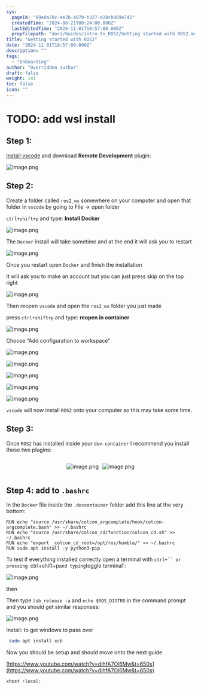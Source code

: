 ```yaml
---
sys:
  pageId: "89e0a78c-4e2b-4070-b327-d28cb0694742"
  createdTime: "2024-08-21T00:24:00.000Z"
  lastEditedTime: "2024-11-01T18:57:00.000Z"
  propFilepath: "docs/Guides/intro_to_ROS2/Getting started with ROS2.md"
title: "Getting started with ROS2"
date: "2024-11-01T18:57:00.000Z"
description: ""
tags:
  - "Onboarding"
author: "Overridden author"
draft: false
weight: 141
toc: false
icon: ""
---
```


# TODO: add wsl install

## Step 1:

[Install vscode](https://code.visualstudio.com/download) and download **Remote Development** plugin:

![image.png](https://prod-files-secure.s3.us-west-2.amazonaws.com/d518164a-d88e-44d1-a4ee-3adb3bd8bce0/efb52993-1881-4a40-b95e-6f020334f022/image.png?X-Amz-Algorithm=AWS4-HMAC-SHA256&X-Amz-Content-Sha256=UNSIGNED-PAYLOAD&X-Amz-Credential=ASIAZI2LB466Z7HEUAMX%2F20250401%2Fus-west-2%2Fs3%2Faws4_request&X-Amz-Date=20250401T081222Z&X-Amz-Expires=3600&X-Amz-Security-Token=IQoJb3JpZ2luX2VjEFAaCXVzLXdlc3QtMiJHMEUCIQCH6xZ73EVFQ%2F8R6Jfmb%2B1RxIFocF0EhXXk9meGxosjmgIgZE244PiBRPp038t4q3Zb5n0d%2Fo8TR8JtS07hK5xBAkwqiAQIuf%2F%2F%2F%2F%2F%2F%2F%2F%2F%2FARAAGgw2Mzc0MjMxODM4MDUiDD%2BKDndv0bqeXcJ%2B4SrcA9JJJACF0SmpnX8RGZq%2FKMGJAC61twqmSTfyPeXkL5Uo21dtJ7FWjD%2FLB%2FgCEjwCI1k3p%2FYDUyu0vE0PkQC4%2FHdGfpeqjAgytAUr02UxuEhWg6gCBwNYsILUGtrBIRebtzocIvNjuh8wZRAdLlGdibU0OhACJMz168C%2BQjEXJRgSYxf9qOjQmhyQG%2BTFTdJRFbjmLqZ1OqJNp7YfZjOBsHiJiKukffAW74lYjfen%2FNBS9XXIM5rOgz3zw7guTNk8LrCe69e%2Bpdz4BvLa6c32rCoVTe%2BBiI6oM8U6aeEEsvBsonWhjwaoyLhJT4cJzTJBQj1N0krdJ3R99khIyX0k2IHTQGeYqw07lZSr3%2F9f46Jz1QWyHeSQOs%2F0sN40eyWB2MFQzJ%2Fpr85Dh2xw7GFsyT2cZyPVVQgbObGPfLuCXohDER%2FIg3Fi7luqj%2B%2Bd65IkxvA4nwSHjlz2AM8AH9da3vj%2BQ%2F0rna8Jp0q%2BUqFhQyhHogGkGLUT44fhhBDGceGNd2S0yx7UulSFOaXhpmjoC2CTFZGlgs4ThAe0QsiO9xVXF3vyHFHVil2pj4NIdw5KyXpeb5a6lCXcattU1Qy%2FQDKA3HWC9Er5n69J5gh63NhbYp%2FxZXmgnkcQKeKIMOOxrr8GOqUBo%2FBxKWxbBd4hWpDnhHnPVAPOHUvJGQz3rhMcmqN7BSRsS9HaoJlu1Ln49Ob2IcWee6eyFLoHPMzTlTxym7FbKwHdONNdepvaDWHCcTUZ%2BO6kLd%2FM6g%2BkMTrscR6NTUDdwKB36%2Bu7FpPAHU4cksnTVoVyFQbJFnweu1%2BJ%2B5%2B%2BLibluul1uwRc0G7X30J%2B4BPqAcdLQUcASxVvopwjiXKAJCszqzHA&X-Amz-Signature=3b08ffdd658f8aba9e5d510b2b5e0384f25b958d28fa7658a0b669cdb3f4a6be&X-Amz-SignedHeaders=host&x-id=GetObject)

## Step 2:

Create a folder called `ros2_ws` somewhere on your computer and open that folder in `vscode` by going to File → open folder 

`ctrl+shift+p` and type: **Install Docker**

![image.png](https://prod-files-secure.s3.us-west-2.amazonaws.com/d518164a-d88e-44d1-a4ee-3adb3bd8bce0/2269dc0e-1cd5-47ff-bceb-c04ad9b2eab0/image.png?X-Amz-Algorithm=AWS4-HMAC-SHA256&X-Amz-Content-Sha256=UNSIGNED-PAYLOAD&X-Amz-Credential=ASIAZI2LB466Z7HEUAMX%2F20250401%2Fus-west-2%2Fs3%2Faws4_request&X-Amz-Date=20250401T081222Z&X-Amz-Expires=3600&X-Amz-Security-Token=IQoJb3JpZ2luX2VjEFAaCXVzLXdlc3QtMiJHMEUCIQCH6xZ73EVFQ%2F8R6Jfmb%2B1RxIFocF0EhXXk9meGxosjmgIgZE244PiBRPp038t4q3Zb5n0d%2Fo8TR8JtS07hK5xBAkwqiAQIuf%2F%2F%2F%2F%2F%2F%2F%2F%2F%2FARAAGgw2Mzc0MjMxODM4MDUiDD%2BKDndv0bqeXcJ%2B4SrcA9JJJACF0SmpnX8RGZq%2FKMGJAC61twqmSTfyPeXkL5Uo21dtJ7FWjD%2FLB%2FgCEjwCI1k3p%2FYDUyu0vE0PkQC4%2FHdGfpeqjAgytAUr02UxuEhWg6gCBwNYsILUGtrBIRebtzocIvNjuh8wZRAdLlGdibU0OhACJMz168C%2BQjEXJRgSYxf9qOjQmhyQG%2BTFTdJRFbjmLqZ1OqJNp7YfZjOBsHiJiKukffAW74lYjfen%2FNBS9XXIM5rOgz3zw7guTNk8LrCe69e%2Bpdz4BvLa6c32rCoVTe%2BBiI6oM8U6aeEEsvBsonWhjwaoyLhJT4cJzTJBQj1N0krdJ3R99khIyX0k2IHTQGeYqw07lZSr3%2F9f46Jz1QWyHeSQOs%2F0sN40eyWB2MFQzJ%2Fpr85Dh2xw7GFsyT2cZyPVVQgbObGPfLuCXohDER%2FIg3Fi7luqj%2B%2Bd65IkxvA4nwSHjlz2AM8AH9da3vj%2BQ%2F0rna8Jp0q%2BUqFhQyhHogGkGLUT44fhhBDGceGNd2S0yx7UulSFOaXhpmjoC2CTFZGlgs4ThAe0QsiO9xVXF3vyHFHVil2pj4NIdw5KyXpeb5a6lCXcattU1Qy%2FQDKA3HWC9Er5n69J5gh63NhbYp%2FxZXmgnkcQKeKIMOOxrr8GOqUBo%2FBxKWxbBd4hWpDnhHnPVAPOHUvJGQz3rhMcmqN7BSRsS9HaoJlu1Ln49Ob2IcWee6eyFLoHPMzTlTxym7FbKwHdONNdepvaDWHCcTUZ%2BO6kLd%2FM6g%2BkMTrscR6NTUDdwKB36%2Bu7FpPAHU4cksnTVoVyFQbJFnweu1%2BJ%2B5%2B%2BLibluul1uwRc0G7X30J%2B4BPqAcdLQUcASxVvopwjiXKAJCszqzHA&X-Amz-Signature=121bf6896ffddb88458eee0c198bca41c23719e6657bf9d91b0f63d934260186&X-Amz-SignedHeaders=host&x-id=GetObject)

The `Docker` install will take sometime and at the end it will ask you to restart

![image.png](https://prod-files-secure.s3.us-west-2.amazonaws.com/d518164a-d88e-44d1-a4ee-3adb3bd8bce0/ed233f78-be33-4b1f-b89c-9c346c0e961e/image.png?X-Amz-Algorithm=AWS4-HMAC-SHA256&X-Amz-Content-Sha256=UNSIGNED-PAYLOAD&X-Amz-Credential=ASIAZI2LB466Z7HEUAMX%2F20250401%2Fus-west-2%2Fs3%2Faws4_request&X-Amz-Date=20250401T081222Z&X-Amz-Expires=3600&X-Amz-Security-Token=IQoJb3JpZ2luX2VjEFAaCXVzLXdlc3QtMiJHMEUCIQCH6xZ73EVFQ%2F8R6Jfmb%2B1RxIFocF0EhXXk9meGxosjmgIgZE244PiBRPp038t4q3Zb5n0d%2Fo8TR8JtS07hK5xBAkwqiAQIuf%2F%2F%2F%2F%2F%2F%2F%2F%2F%2FARAAGgw2Mzc0MjMxODM4MDUiDD%2BKDndv0bqeXcJ%2B4SrcA9JJJACF0SmpnX8RGZq%2FKMGJAC61twqmSTfyPeXkL5Uo21dtJ7FWjD%2FLB%2FgCEjwCI1k3p%2FYDUyu0vE0PkQC4%2FHdGfpeqjAgytAUr02UxuEhWg6gCBwNYsILUGtrBIRebtzocIvNjuh8wZRAdLlGdibU0OhACJMz168C%2BQjEXJRgSYxf9qOjQmhyQG%2BTFTdJRFbjmLqZ1OqJNp7YfZjOBsHiJiKukffAW74lYjfen%2FNBS9XXIM5rOgz3zw7guTNk8LrCe69e%2Bpdz4BvLa6c32rCoVTe%2BBiI6oM8U6aeEEsvBsonWhjwaoyLhJT4cJzTJBQj1N0krdJ3R99khIyX0k2IHTQGeYqw07lZSr3%2F9f46Jz1QWyHeSQOs%2F0sN40eyWB2MFQzJ%2Fpr85Dh2xw7GFsyT2cZyPVVQgbObGPfLuCXohDER%2FIg3Fi7luqj%2B%2Bd65IkxvA4nwSHjlz2AM8AH9da3vj%2BQ%2F0rna8Jp0q%2BUqFhQyhHogGkGLUT44fhhBDGceGNd2S0yx7UulSFOaXhpmjoC2CTFZGlgs4ThAe0QsiO9xVXF3vyHFHVil2pj4NIdw5KyXpeb5a6lCXcattU1Qy%2FQDKA3HWC9Er5n69J5gh63NhbYp%2FxZXmgnkcQKeKIMOOxrr8GOqUBo%2FBxKWxbBd4hWpDnhHnPVAPOHUvJGQz3rhMcmqN7BSRsS9HaoJlu1Ln49Ob2IcWee6eyFLoHPMzTlTxym7FbKwHdONNdepvaDWHCcTUZ%2BO6kLd%2FM6g%2BkMTrscR6NTUDdwKB36%2Bu7FpPAHU4cksnTVoVyFQbJFnweu1%2BJ%2B5%2B%2BLibluul1uwRc0G7X30J%2B4BPqAcdLQUcASxVvopwjiXKAJCszqzHA&X-Amz-Signature=5bf2fd073d1106f9da5da56a77c5e1b5568e264738c34131f800bf15be0a8180&X-Amz-SignedHeaders=host&x-id=GetObject)

Once you restart open `Docker` and finish the installation

It will ask you to make an account but you can just press skip on the top right

![image.png](https://prod-files-secure.s3.us-west-2.amazonaws.com/d518164a-d88e-44d1-a4ee-3adb3bd8bce0/21010ad9-1659-4fd9-9f59-9932a09b2a3d/image.png?X-Amz-Algorithm=AWS4-HMAC-SHA256&X-Amz-Content-Sha256=UNSIGNED-PAYLOAD&X-Amz-Credential=ASIAZI2LB466Z7HEUAMX%2F20250401%2Fus-west-2%2Fs3%2Faws4_request&X-Amz-Date=20250401T081222Z&X-Amz-Expires=3600&X-Amz-Security-Token=IQoJb3JpZ2luX2VjEFAaCXVzLXdlc3QtMiJHMEUCIQCH6xZ73EVFQ%2F8R6Jfmb%2B1RxIFocF0EhXXk9meGxosjmgIgZE244PiBRPp038t4q3Zb5n0d%2Fo8TR8JtS07hK5xBAkwqiAQIuf%2F%2F%2F%2F%2F%2F%2F%2F%2F%2FARAAGgw2Mzc0MjMxODM4MDUiDD%2BKDndv0bqeXcJ%2B4SrcA9JJJACF0SmpnX8RGZq%2FKMGJAC61twqmSTfyPeXkL5Uo21dtJ7FWjD%2FLB%2FgCEjwCI1k3p%2FYDUyu0vE0PkQC4%2FHdGfpeqjAgytAUr02UxuEhWg6gCBwNYsILUGtrBIRebtzocIvNjuh8wZRAdLlGdibU0OhACJMz168C%2BQjEXJRgSYxf9qOjQmhyQG%2BTFTdJRFbjmLqZ1OqJNp7YfZjOBsHiJiKukffAW74lYjfen%2FNBS9XXIM5rOgz3zw7guTNk8LrCe69e%2Bpdz4BvLa6c32rCoVTe%2BBiI6oM8U6aeEEsvBsonWhjwaoyLhJT4cJzTJBQj1N0krdJ3R99khIyX0k2IHTQGeYqw07lZSr3%2F9f46Jz1QWyHeSQOs%2F0sN40eyWB2MFQzJ%2Fpr85Dh2xw7GFsyT2cZyPVVQgbObGPfLuCXohDER%2FIg3Fi7luqj%2B%2Bd65IkxvA4nwSHjlz2AM8AH9da3vj%2BQ%2F0rna8Jp0q%2BUqFhQyhHogGkGLUT44fhhBDGceGNd2S0yx7UulSFOaXhpmjoC2CTFZGlgs4ThAe0QsiO9xVXF3vyHFHVil2pj4NIdw5KyXpeb5a6lCXcattU1Qy%2FQDKA3HWC9Er5n69J5gh63NhbYp%2FxZXmgnkcQKeKIMOOxrr8GOqUBo%2FBxKWxbBd4hWpDnhHnPVAPOHUvJGQz3rhMcmqN7BSRsS9HaoJlu1Ln49Ob2IcWee6eyFLoHPMzTlTxym7FbKwHdONNdepvaDWHCcTUZ%2BO6kLd%2FM6g%2BkMTrscR6NTUDdwKB36%2Bu7FpPAHU4cksnTVoVyFQbJFnweu1%2BJ%2B5%2B%2BLibluul1uwRc0G7X30J%2B4BPqAcdLQUcASxVvopwjiXKAJCszqzHA&X-Amz-Signature=8b4e6ab6d89f36965dfdfdbc4080508556c68f27d48b290bd7667afe8ccbe9e9&X-Amz-SignedHeaders=host&x-id=GetObject)

Then reopen `vscode` and open the `ros2_ws` folder you just made

press `ctrl+shift+p` and type: **reopen in container**

![image.png](https://prod-files-secure.s3.us-west-2.amazonaws.com/d518164a-d88e-44d1-a4ee-3adb3bd8bce0/4e93b8c2-41ad-488c-8095-c74205196118/image.png?X-Amz-Algorithm=AWS4-HMAC-SHA256&X-Amz-Content-Sha256=UNSIGNED-PAYLOAD&X-Amz-Credential=ASIAZI2LB466Z7HEUAMX%2F20250401%2Fus-west-2%2Fs3%2Faws4_request&X-Amz-Date=20250401T081222Z&X-Amz-Expires=3600&X-Amz-Security-Token=IQoJb3JpZ2luX2VjEFAaCXVzLXdlc3QtMiJHMEUCIQCH6xZ73EVFQ%2F8R6Jfmb%2B1RxIFocF0EhXXk9meGxosjmgIgZE244PiBRPp038t4q3Zb5n0d%2Fo8TR8JtS07hK5xBAkwqiAQIuf%2F%2F%2F%2F%2F%2F%2F%2F%2F%2FARAAGgw2Mzc0MjMxODM4MDUiDD%2BKDndv0bqeXcJ%2B4SrcA9JJJACF0SmpnX8RGZq%2FKMGJAC61twqmSTfyPeXkL5Uo21dtJ7FWjD%2FLB%2FgCEjwCI1k3p%2FYDUyu0vE0PkQC4%2FHdGfpeqjAgytAUr02UxuEhWg6gCBwNYsILUGtrBIRebtzocIvNjuh8wZRAdLlGdibU0OhACJMz168C%2BQjEXJRgSYxf9qOjQmhyQG%2BTFTdJRFbjmLqZ1OqJNp7YfZjOBsHiJiKukffAW74lYjfen%2FNBS9XXIM5rOgz3zw7guTNk8LrCe69e%2Bpdz4BvLa6c32rCoVTe%2BBiI6oM8U6aeEEsvBsonWhjwaoyLhJT4cJzTJBQj1N0krdJ3R99khIyX0k2IHTQGeYqw07lZSr3%2F9f46Jz1QWyHeSQOs%2F0sN40eyWB2MFQzJ%2Fpr85Dh2xw7GFsyT2cZyPVVQgbObGPfLuCXohDER%2FIg3Fi7luqj%2B%2Bd65IkxvA4nwSHjlz2AM8AH9da3vj%2BQ%2F0rna8Jp0q%2BUqFhQyhHogGkGLUT44fhhBDGceGNd2S0yx7UulSFOaXhpmjoC2CTFZGlgs4ThAe0QsiO9xVXF3vyHFHVil2pj4NIdw5KyXpeb5a6lCXcattU1Qy%2FQDKA3HWC9Er5n69J5gh63NhbYp%2FxZXmgnkcQKeKIMOOxrr8GOqUBo%2FBxKWxbBd4hWpDnhHnPVAPOHUvJGQz3rhMcmqN7BSRsS9HaoJlu1Ln49Ob2IcWee6eyFLoHPMzTlTxym7FbKwHdONNdepvaDWHCcTUZ%2BO6kLd%2FM6g%2BkMTrscR6NTUDdwKB36%2Bu7FpPAHU4cksnTVoVyFQbJFnweu1%2BJ%2B5%2B%2BLibluul1uwRc0G7X30J%2B4BPqAcdLQUcASxVvopwjiXKAJCszqzHA&X-Amz-Signature=b9418fdb815b6ded2d0923c54de3eff63fe4e19374d5804b7896bc3a0da4a3d3&X-Amz-SignedHeaders=host&x-id=GetObject)

Choose “Add configuration to workspace”

![image.png](https://prod-files-secure.s3.us-west-2.amazonaws.com/d518164a-d88e-44d1-a4ee-3adb3bd8bce0/9560b282-5060-4989-ba37-97e7b2c22476/image.png?X-Amz-Algorithm=AWS4-HMAC-SHA256&X-Amz-Content-Sha256=UNSIGNED-PAYLOAD&X-Amz-Credential=ASIAZI2LB466Z7HEUAMX%2F20250401%2Fus-west-2%2Fs3%2Faws4_request&X-Amz-Date=20250401T081222Z&X-Amz-Expires=3600&X-Amz-Security-Token=IQoJb3JpZ2luX2VjEFAaCXVzLXdlc3QtMiJHMEUCIQCH6xZ73EVFQ%2F8R6Jfmb%2B1RxIFocF0EhXXk9meGxosjmgIgZE244PiBRPp038t4q3Zb5n0d%2Fo8TR8JtS07hK5xBAkwqiAQIuf%2F%2F%2F%2F%2F%2F%2F%2F%2F%2FARAAGgw2Mzc0MjMxODM4MDUiDD%2BKDndv0bqeXcJ%2B4SrcA9JJJACF0SmpnX8RGZq%2FKMGJAC61twqmSTfyPeXkL5Uo21dtJ7FWjD%2FLB%2FgCEjwCI1k3p%2FYDUyu0vE0PkQC4%2FHdGfpeqjAgytAUr02UxuEhWg6gCBwNYsILUGtrBIRebtzocIvNjuh8wZRAdLlGdibU0OhACJMz168C%2BQjEXJRgSYxf9qOjQmhyQG%2BTFTdJRFbjmLqZ1OqJNp7YfZjOBsHiJiKukffAW74lYjfen%2FNBS9XXIM5rOgz3zw7guTNk8LrCe69e%2Bpdz4BvLa6c32rCoVTe%2BBiI6oM8U6aeEEsvBsonWhjwaoyLhJT4cJzTJBQj1N0krdJ3R99khIyX0k2IHTQGeYqw07lZSr3%2F9f46Jz1QWyHeSQOs%2F0sN40eyWB2MFQzJ%2Fpr85Dh2xw7GFsyT2cZyPVVQgbObGPfLuCXohDER%2FIg3Fi7luqj%2B%2Bd65IkxvA4nwSHjlz2AM8AH9da3vj%2BQ%2F0rna8Jp0q%2BUqFhQyhHogGkGLUT44fhhBDGceGNd2S0yx7UulSFOaXhpmjoC2CTFZGlgs4ThAe0QsiO9xVXF3vyHFHVil2pj4NIdw5KyXpeb5a6lCXcattU1Qy%2FQDKA3HWC9Er5n69J5gh63NhbYp%2FxZXmgnkcQKeKIMOOxrr8GOqUBo%2FBxKWxbBd4hWpDnhHnPVAPOHUvJGQz3rhMcmqN7BSRsS9HaoJlu1Ln49Ob2IcWee6eyFLoHPMzTlTxym7FbKwHdONNdepvaDWHCcTUZ%2BO6kLd%2FM6g%2BkMTrscR6NTUDdwKB36%2Bu7FpPAHU4cksnTVoVyFQbJFnweu1%2BJ%2B5%2B%2BLibluul1uwRc0G7X30J%2B4BPqAcdLQUcASxVvopwjiXKAJCszqzHA&X-Amz-Signature=dddfd561391c8b5426f2eeb8aa018a59985f0537601f078ef197db6f68b05dd3&X-Amz-SignedHeaders=host&x-id=GetObject)

![image.png](https://prod-files-secure.s3.us-west-2.amazonaws.com/d518164a-d88e-44d1-a4ee-3adb3bd8bce0/2ee63f81-886b-48e8-a553-dc6e5eac99e4/image.png?X-Amz-Algorithm=AWS4-HMAC-SHA256&X-Amz-Content-Sha256=UNSIGNED-PAYLOAD&X-Amz-Credential=ASIAZI2LB466Z7HEUAMX%2F20250401%2Fus-west-2%2Fs3%2Faws4_request&X-Amz-Date=20250401T081222Z&X-Amz-Expires=3600&X-Amz-Security-Token=IQoJb3JpZ2luX2VjEFAaCXVzLXdlc3QtMiJHMEUCIQCH6xZ73EVFQ%2F8R6Jfmb%2B1RxIFocF0EhXXk9meGxosjmgIgZE244PiBRPp038t4q3Zb5n0d%2Fo8TR8JtS07hK5xBAkwqiAQIuf%2F%2F%2F%2F%2F%2F%2F%2F%2F%2FARAAGgw2Mzc0MjMxODM4MDUiDD%2BKDndv0bqeXcJ%2B4SrcA9JJJACF0SmpnX8RGZq%2FKMGJAC61twqmSTfyPeXkL5Uo21dtJ7FWjD%2FLB%2FgCEjwCI1k3p%2FYDUyu0vE0PkQC4%2FHdGfpeqjAgytAUr02UxuEhWg6gCBwNYsILUGtrBIRebtzocIvNjuh8wZRAdLlGdibU0OhACJMz168C%2BQjEXJRgSYxf9qOjQmhyQG%2BTFTdJRFbjmLqZ1OqJNp7YfZjOBsHiJiKukffAW74lYjfen%2FNBS9XXIM5rOgz3zw7guTNk8LrCe69e%2Bpdz4BvLa6c32rCoVTe%2BBiI6oM8U6aeEEsvBsonWhjwaoyLhJT4cJzTJBQj1N0krdJ3R99khIyX0k2IHTQGeYqw07lZSr3%2F9f46Jz1QWyHeSQOs%2F0sN40eyWB2MFQzJ%2Fpr85Dh2xw7GFsyT2cZyPVVQgbObGPfLuCXohDER%2FIg3Fi7luqj%2B%2Bd65IkxvA4nwSHjlz2AM8AH9da3vj%2BQ%2F0rna8Jp0q%2BUqFhQyhHogGkGLUT44fhhBDGceGNd2S0yx7UulSFOaXhpmjoC2CTFZGlgs4ThAe0QsiO9xVXF3vyHFHVil2pj4NIdw5KyXpeb5a6lCXcattU1Qy%2FQDKA3HWC9Er5n69J5gh63NhbYp%2FxZXmgnkcQKeKIMOOxrr8GOqUBo%2FBxKWxbBd4hWpDnhHnPVAPOHUvJGQz3rhMcmqN7BSRsS9HaoJlu1Ln49Ob2IcWee6eyFLoHPMzTlTxym7FbKwHdONNdepvaDWHCcTUZ%2BO6kLd%2FM6g%2BkMTrscR6NTUDdwKB36%2Bu7FpPAHU4cksnTVoVyFQbJFnweu1%2BJ%2B5%2B%2BLibluul1uwRc0G7X30J%2B4BPqAcdLQUcASxVvopwjiXKAJCszqzHA&X-Amz-Signature=f8189732d164615e72fa66dd8e98cb0265f55aa951a0eff252405d7495da5d53&X-Amz-SignedHeaders=host&x-id=GetObject)

![image.png](https://prod-files-secure.s3.us-west-2.amazonaws.com/d518164a-d88e-44d1-a4ee-3adb3bd8bce0/ae1580b2-b048-407e-aed9-b584224a7a04/image.png?X-Amz-Algorithm=AWS4-HMAC-SHA256&X-Amz-Content-Sha256=UNSIGNED-PAYLOAD&X-Amz-Credential=ASIAZI2LB466Z7HEUAMX%2F20250401%2Fus-west-2%2Fs3%2Faws4_request&X-Amz-Date=20250401T081222Z&X-Amz-Expires=3600&X-Amz-Security-Token=IQoJb3JpZ2luX2VjEFAaCXVzLXdlc3QtMiJHMEUCIQCH6xZ73EVFQ%2F8R6Jfmb%2B1RxIFocF0EhXXk9meGxosjmgIgZE244PiBRPp038t4q3Zb5n0d%2Fo8TR8JtS07hK5xBAkwqiAQIuf%2F%2F%2F%2F%2F%2F%2F%2F%2F%2FARAAGgw2Mzc0MjMxODM4MDUiDD%2BKDndv0bqeXcJ%2B4SrcA9JJJACF0SmpnX8RGZq%2FKMGJAC61twqmSTfyPeXkL5Uo21dtJ7FWjD%2FLB%2FgCEjwCI1k3p%2FYDUyu0vE0PkQC4%2FHdGfpeqjAgytAUr02UxuEhWg6gCBwNYsILUGtrBIRebtzocIvNjuh8wZRAdLlGdibU0OhACJMz168C%2BQjEXJRgSYxf9qOjQmhyQG%2BTFTdJRFbjmLqZ1OqJNp7YfZjOBsHiJiKukffAW74lYjfen%2FNBS9XXIM5rOgz3zw7guTNk8LrCe69e%2Bpdz4BvLa6c32rCoVTe%2BBiI6oM8U6aeEEsvBsonWhjwaoyLhJT4cJzTJBQj1N0krdJ3R99khIyX0k2IHTQGeYqw07lZSr3%2F9f46Jz1QWyHeSQOs%2F0sN40eyWB2MFQzJ%2Fpr85Dh2xw7GFsyT2cZyPVVQgbObGPfLuCXohDER%2FIg3Fi7luqj%2B%2Bd65IkxvA4nwSHjlz2AM8AH9da3vj%2BQ%2F0rna8Jp0q%2BUqFhQyhHogGkGLUT44fhhBDGceGNd2S0yx7UulSFOaXhpmjoC2CTFZGlgs4ThAe0QsiO9xVXF3vyHFHVil2pj4NIdw5KyXpeb5a6lCXcattU1Qy%2FQDKA3HWC9Er5n69J5gh63NhbYp%2FxZXmgnkcQKeKIMOOxrr8GOqUBo%2FBxKWxbBd4hWpDnhHnPVAPOHUvJGQz3rhMcmqN7BSRsS9HaoJlu1Ln49Ob2IcWee6eyFLoHPMzTlTxym7FbKwHdONNdepvaDWHCcTUZ%2BO6kLd%2FM6g%2BkMTrscR6NTUDdwKB36%2Bu7FpPAHU4cksnTVoVyFQbJFnweu1%2BJ%2B5%2B%2BLibluul1uwRc0G7X30J%2B4BPqAcdLQUcASxVvopwjiXKAJCszqzHA&X-Amz-Signature=418fdedb2ee094ad4bf53f0e26bc350cc3bf559e87884ee8cd92d2aed39f4aac&X-Amz-SignedHeaders=host&x-id=GetObject)

![image.png](https://prod-files-secure.s3.us-west-2.amazonaws.com/d518164a-d88e-44d1-a4ee-3adb3bd8bce0/53255b28-f75e-430f-b9e3-c0ac8577e42b/image.png?X-Amz-Algorithm=AWS4-HMAC-SHA256&X-Amz-Content-Sha256=UNSIGNED-PAYLOAD&X-Amz-Credential=ASIAZI2LB466Z7HEUAMX%2F20250401%2Fus-west-2%2Fs3%2Faws4_request&X-Amz-Date=20250401T081222Z&X-Amz-Expires=3600&X-Amz-Security-Token=IQoJb3JpZ2luX2VjEFAaCXVzLXdlc3QtMiJHMEUCIQCH6xZ73EVFQ%2F8R6Jfmb%2B1RxIFocF0EhXXk9meGxosjmgIgZE244PiBRPp038t4q3Zb5n0d%2Fo8TR8JtS07hK5xBAkwqiAQIuf%2F%2F%2F%2F%2F%2F%2F%2F%2F%2FARAAGgw2Mzc0MjMxODM4MDUiDD%2BKDndv0bqeXcJ%2B4SrcA9JJJACF0SmpnX8RGZq%2FKMGJAC61twqmSTfyPeXkL5Uo21dtJ7FWjD%2FLB%2FgCEjwCI1k3p%2FYDUyu0vE0PkQC4%2FHdGfpeqjAgytAUr02UxuEhWg6gCBwNYsILUGtrBIRebtzocIvNjuh8wZRAdLlGdibU0OhACJMz168C%2BQjEXJRgSYxf9qOjQmhyQG%2BTFTdJRFbjmLqZ1OqJNp7YfZjOBsHiJiKukffAW74lYjfen%2FNBS9XXIM5rOgz3zw7guTNk8LrCe69e%2Bpdz4BvLa6c32rCoVTe%2BBiI6oM8U6aeEEsvBsonWhjwaoyLhJT4cJzTJBQj1N0krdJ3R99khIyX0k2IHTQGeYqw07lZSr3%2F9f46Jz1QWyHeSQOs%2F0sN40eyWB2MFQzJ%2Fpr85Dh2xw7GFsyT2cZyPVVQgbObGPfLuCXohDER%2FIg3Fi7luqj%2B%2Bd65IkxvA4nwSHjlz2AM8AH9da3vj%2BQ%2F0rna8Jp0q%2BUqFhQyhHogGkGLUT44fhhBDGceGNd2S0yx7UulSFOaXhpmjoC2CTFZGlgs4ThAe0QsiO9xVXF3vyHFHVil2pj4NIdw5KyXpeb5a6lCXcattU1Qy%2FQDKA3HWC9Er5n69J5gh63NhbYp%2FxZXmgnkcQKeKIMOOxrr8GOqUBo%2FBxKWxbBd4hWpDnhHnPVAPOHUvJGQz3rhMcmqN7BSRsS9HaoJlu1Ln49Ob2IcWee6eyFLoHPMzTlTxym7FbKwHdONNdepvaDWHCcTUZ%2BO6kLd%2FM6g%2BkMTrscR6NTUDdwKB36%2Bu7FpPAHU4cksnTVoVyFQbJFnweu1%2BJ%2B5%2B%2BLibluul1uwRc0G7X30J%2B4BPqAcdLQUcASxVvopwjiXKAJCszqzHA&X-Amz-Signature=af92bd54bd658922f71c69658673657277e7adb23cf61cfa967cd935e0d7c1fe&X-Amz-SignedHeaders=host&x-id=GetObject)

![image.png](https://prod-files-secure.s3.us-west-2.amazonaws.com/d518164a-d88e-44d1-a4ee-3adb3bd8bce0/7c562767-5af9-4ffb-97d1-327bcdf4ee00/image.png?X-Amz-Algorithm=AWS4-HMAC-SHA256&X-Amz-Content-Sha256=UNSIGNED-PAYLOAD&X-Amz-Credential=ASIAZI2LB466Z7HEUAMX%2F20250401%2Fus-west-2%2Fs3%2Faws4_request&X-Amz-Date=20250401T081222Z&X-Amz-Expires=3600&X-Amz-Security-Token=IQoJb3JpZ2luX2VjEFAaCXVzLXdlc3QtMiJHMEUCIQCH6xZ73EVFQ%2F8R6Jfmb%2B1RxIFocF0EhXXk9meGxosjmgIgZE244PiBRPp038t4q3Zb5n0d%2Fo8TR8JtS07hK5xBAkwqiAQIuf%2F%2F%2F%2F%2F%2F%2F%2F%2F%2FARAAGgw2Mzc0MjMxODM4MDUiDD%2BKDndv0bqeXcJ%2B4SrcA9JJJACF0SmpnX8RGZq%2FKMGJAC61twqmSTfyPeXkL5Uo21dtJ7FWjD%2FLB%2FgCEjwCI1k3p%2FYDUyu0vE0PkQC4%2FHdGfpeqjAgytAUr02UxuEhWg6gCBwNYsILUGtrBIRebtzocIvNjuh8wZRAdLlGdibU0OhACJMz168C%2BQjEXJRgSYxf9qOjQmhyQG%2BTFTdJRFbjmLqZ1OqJNp7YfZjOBsHiJiKukffAW74lYjfen%2FNBS9XXIM5rOgz3zw7guTNk8LrCe69e%2Bpdz4BvLa6c32rCoVTe%2BBiI6oM8U6aeEEsvBsonWhjwaoyLhJT4cJzTJBQj1N0krdJ3R99khIyX0k2IHTQGeYqw07lZSr3%2F9f46Jz1QWyHeSQOs%2F0sN40eyWB2MFQzJ%2Fpr85Dh2xw7GFsyT2cZyPVVQgbObGPfLuCXohDER%2FIg3Fi7luqj%2B%2Bd65IkxvA4nwSHjlz2AM8AH9da3vj%2BQ%2F0rna8Jp0q%2BUqFhQyhHogGkGLUT44fhhBDGceGNd2S0yx7UulSFOaXhpmjoC2CTFZGlgs4ThAe0QsiO9xVXF3vyHFHVil2pj4NIdw5KyXpeb5a6lCXcattU1Qy%2FQDKA3HWC9Er5n69J5gh63NhbYp%2FxZXmgnkcQKeKIMOOxrr8GOqUBo%2FBxKWxbBd4hWpDnhHnPVAPOHUvJGQz3rhMcmqN7BSRsS9HaoJlu1Ln49Ob2IcWee6eyFLoHPMzTlTxym7FbKwHdONNdepvaDWHCcTUZ%2BO6kLd%2FM6g%2BkMTrscR6NTUDdwKB36%2Bu7FpPAHU4cksnTVoVyFQbJFnweu1%2BJ%2B5%2B%2BLibluul1uwRc0G7X30J%2B4BPqAcdLQUcASxVvopwjiXKAJCszqzHA&X-Amz-Signature=2d144c06e812b4a96ebdb59132e8fdbb8c0bf7aad5e82cd775c7b6268b806d9a&X-Amz-SignedHeaders=host&x-id=GetObject)

`vscode` will now install `ROS2` onto your computer so this may take some time.

## Step 3:

Once `ROS2` has installed inside your `dev-container` I recommend you install these two plugins:

<div style="display: flex;flex-direction: row; column-gap:10px; max-width: 630px;justify-content: center;">
<div>

![image.png](https://prod-files-secure.s3.us-west-2.amazonaws.com/d518164a-d88e-44d1-a4ee-3adb3bd8bce0/3fc3d550-5a54-4ba1-ba6b-faa01cdb7369/image.png?X-Amz-Algorithm=AWS4-HMAC-SHA256&X-Amz-Content-Sha256=UNSIGNED-PAYLOAD&X-Amz-Credential=ASIAZI2LB466YRD545LR%2F20250401%2Fus-west-2%2Fs3%2Faws4_request&X-Amz-Date=20250401T081228Z&X-Amz-Expires=3600&X-Amz-Security-Token=IQoJb3JpZ2luX2VjEFAaCXVzLXdlc3QtMiJGMEQCIAr72tDCXSRAUlk7hFvw66VngZC1O7M4J5d9n9WzRM9nAiA9C78wsgLk%2FRtL9ocjDOGE6%2BBsRra43GU5li8wN5SSOyqIBAi5%2F%2F%2F%2F%2F%2F%2F%2F%2F%2F8BEAAaDDYzNzQyMzE4MzgwNSIMtNTgHVPKoXtJH3mXKtwDiQymUrjL9kpPcK6vPHyPmoilue%2FGQixqPy%2Fem9FB7B9MplHk7g95WG85IMg%2FsWlkF8ikV7%2Bcgear3LMmsUdVQ5mkgFNeoGpiPsdGfmUrZndZLxW1VurUXsYc9LtVFdoQMWwvFcBpBR%2FleJSxS2ZkfWGdQw136XJVeZfZ93suEtifKEe2NILYFRvzMaDx4UDFSyFRxepbI9nH%2B%2FXaGT51W7cMm03AO7U7obykRrf1LGfGYBOJ%2F0v%2BiF7N9c1XlqG8gctpbyRy2BY9QfXXXLPF67SGz8niGGLZmmMBtekiUS0j9tP4Tp2NYfI208iMKDfn%2F0XZ%2FPAqlf1Bi8B9tu%2F%2B5nRgFZ1z%2F1Ac4eYtp%2BWVo9sowJuhxvcHld4FlpuQ4Xwe9T29TbwlpQktbmfQ2%2BBVWC8t2%2FE%2B26MkGCsyn%2FsF9AkD8QBZjzUdT4GAz7470YyGkCGXErAqZg7wlekcvmSMWpt9%2BUZ9QAinskH2dCEu0gknMRs4jlX7R1pIWAWKYHlQ%2FURunSBkvBjsHbZDBC%2FzxsTY%2FckSuKkSbUQeJB3as5NygSdhNljI4Qw%2Fh5mzjD0HX3Pn3T7SItttxA1prHjBLjsYazpgSQb5PL4U51Cl3InaUgiG115YCbBI7j8wjbKuvwY6pgGJ9UeLY96SHbNCfdX8aPlDb23XBPBkBdxbBjkIRTcZAZ1XnaYUM8Vb52n8Q2V1RRb0ZYaCRsDPgjEx2yh1kRmAql3WzBxCunum32EfFhhQf2aG4kso9J4qE%2FU%2BbiaowJP6exUmfOKkX28SJxmnRKGjYMckY8a5utayrt6rzoxYt0c1%2BnvF%2BakH9tIYn14einy99ThnQCM62ovnvqaeM0fiavL8e%2Btr&X-Amz-Signature=933e98041b099f605a30ccfef01e441fa4fa66028802281358531bb497e114e9&X-Amz-SignedHeaders=host&x-id=GetObject)

</div>
<div>

![image.png](https://prod-files-secure.s3.us-west-2.amazonaws.com/d518164a-d88e-44d1-a4ee-3adb3bd8bce0/d994cc66-13c2-4093-a5a3-f84cf4601a82/image.png?X-Amz-Algorithm=AWS4-HMAC-SHA256&X-Amz-Content-Sha256=UNSIGNED-PAYLOAD&X-Amz-Credential=ASIAZI2LB4663XZGNN3S%2F20250401%2Fus-west-2%2Fs3%2Faws4_request&X-Amz-Date=20250401T081228Z&X-Amz-Expires=3600&X-Amz-Security-Token=IQoJb3JpZ2luX2VjEFAaCXVzLXdlc3QtMiJHMEUCIAnISKWqXI1Vronn9xzEVO9QEiCGR3nan9dGXrZNtcuJAiEAlgZhCAKORBWS4WOGlkdJtxsgf1D2HrAOMrLKSFKDt5YqiAQIuf%2F%2F%2F%2F%2F%2F%2F%2F%2F%2FARAAGgw2Mzc0MjMxODM4MDUiDOheQwQn6PO2XMV9dyrcA8BK4nXFqAIDQrSrMZwtKYdInT%2FcHFSg6Ex%2F5jeEBjmKa0%2FFeh7svi2XB6nPKPdlIngEdTHU3ikmKgz0n86kKOizC780c0dCla5%2BqDjchd4Y009EQQg0PllELAj0wutsiOd40mq7SbhHjVf6fQUIEJhbaHGDwRTBNzhCc9ZXoa95KoH05LJxeNPbTcodN3%2FNDvV9wxTiFJhEQq4wdj8kytvNl5FDSX3gbeLt8mI5WNbdlAC2uI%2BpPQWuPblx4RjARf%2FsEV6SCSUCTYuzvmTrHBV3xxS4bNvMA0Ed7M11YYrf02mvxoXD%2Bb%2BRGQAZ330TEjwZfdsO7kn4wrKSy%2B1s%2BtlpXA9QNqOAWhrh52FEKZS4iIvDw9lEUObKBmfIygebpdI2kF%2Fzx8YiYV7IIrkjnFy4VSS5fG%2FFwgb9ufm4gPEp11WhbarGXO1J5FRthOcHw%2F44tpHbcirVL%2FBF8psPWHI7IBW1%2FceftnFVogFsf7mdhzpIYc%2Fy4ZjyStLrEQk4OagzufC%2BAlTmgHppFmCXhzvBBy5V%2FSwzFuvn2t4m%2BcFhmc6LZwN5dTyfr45c18OP8KWsP%2BEy9saqxEM6wPsEr5i0B%2FojwDuf%2F6Kg4aknGEVh66O%2FD6C%2B8QcEg3ywMKqyrr8GOqUB7KMhlqUEGJdmBn9M1gwvys5j3u8aFPSZTFZXTUpSvRFAWf4U%2F4%2FCizb30QR9FMhys4vDXq8q5ASp0qd9yX0p%2FX0S9AqmOC%2B%2F%2Bvhu4aPomK8pspnCuIPmyBL0pPY7FexJ6gBP5XG7LvNumOnE3jwI0qYrMFF3wqbhSSY9nNniUADPKEJBEX5qSLOEPwKcTFfm5IWOp802V6E%2BaFjRzOHHmryPmzXc&X-Amz-Signature=00043d8d260dcc5cea9f0b8b504ef27778593c54cdc1bae5513614950fceab6d&X-Amz-SignedHeaders=host&x-id=GetObject)

</div>
</div>

## Step 4: add to `.bashrc`

In the `Docker` file inside the `.devcontainer` folder add this line at the very bottom: 

```docker
RUN echo "source /usr/share/colcon_argcomplete/hook/colcon-argcomplete.bash" >> ~/.bashrc
RUN echo "source /usr/share/colcon_cd/function/colcon_cd.sh" >> ~/.bashrc
RUN echo "export _colcon_cd_root=/opt/ros/humble/" >> ~/.bashrc
RUN sudo apt install -y python3-pip 
```

To test if everything installed correctly open a terminal with `ctrl+`` or pressing `ctrl+shift+p` and typing `toggle terminal`:

![image.png](https://prod-files-secure.s3.us-west-2.amazonaws.com/d518164a-d88e-44d1-a4ee-3adb3bd8bce0/6a4943d8-b04e-4c02-9a58-775f3384d1a5/image.png?X-Amz-Algorithm=AWS4-HMAC-SHA256&X-Amz-Content-Sha256=UNSIGNED-PAYLOAD&X-Amz-Credential=ASIAZI2LB466Z7HEUAMX%2F20250401%2Fus-west-2%2Fs3%2Faws4_request&X-Amz-Date=20250401T081222Z&X-Amz-Expires=3600&X-Amz-Security-Token=IQoJb3JpZ2luX2VjEFAaCXVzLXdlc3QtMiJHMEUCIQCH6xZ73EVFQ%2F8R6Jfmb%2B1RxIFocF0EhXXk9meGxosjmgIgZE244PiBRPp038t4q3Zb5n0d%2Fo8TR8JtS07hK5xBAkwqiAQIuf%2F%2F%2F%2F%2F%2F%2F%2F%2F%2FARAAGgw2Mzc0MjMxODM4MDUiDD%2BKDndv0bqeXcJ%2B4SrcA9JJJACF0SmpnX8RGZq%2FKMGJAC61twqmSTfyPeXkL5Uo21dtJ7FWjD%2FLB%2FgCEjwCI1k3p%2FYDUyu0vE0PkQC4%2FHdGfpeqjAgytAUr02UxuEhWg6gCBwNYsILUGtrBIRebtzocIvNjuh8wZRAdLlGdibU0OhACJMz168C%2BQjEXJRgSYxf9qOjQmhyQG%2BTFTdJRFbjmLqZ1OqJNp7YfZjOBsHiJiKukffAW74lYjfen%2FNBS9XXIM5rOgz3zw7guTNk8LrCe69e%2Bpdz4BvLa6c32rCoVTe%2BBiI6oM8U6aeEEsvBsonWhjwaoyLhJT4cJzTJBQj1N0krdJ3R99khIyX0k2IHTQGeYqw07lZSr3%2F9f46Jz1QWyHeSQOs%2F0sN40eyWB2MFQzJ%2Fpr85Dh2xw7GFsyT2cZyPVVQgbObGPfLuCXohDER%2FIg3Fi7luqj%2B%2Bd65IkxvA4nwSHjlz2AM8AH9da3vj%2BQ%2F0rna8Jp0q%2BUqFhQyhHogGkGLUT44fhhBDGceGNd2S0yx7UulSFOaXhpmjoC2CTFZGlgs4ThAe0QsiO9xVXF3vyHFHVil2pj4NIdw5KyXpeb5a6lCXcattU1Qy%2FQDKA3HWC9Er5n69J5gh63NhbYp%2FxZXmgnkcQKeKIMOOxrr8GOqUBo%2FBxKWxbBd4hWpDnhHnPVAPOHUvJGQz3rhMcmqN7BSRsS9HaoJlu1Ln49Ob2IcWee6eyFLoHPMzTlTxym7FbKwHdONNdepvaDWHCcTUZ%2BO6kLd%2FM6g%2BkMTrscR6NTUDdwKB36%2Bu7FpPAHU4cksnTVoVyFQbJFnweu1%2BJ%2B5%2B%2BLibluul1uwRc0G7X30J%2B4BPqAcdLQUcASxVvopwjiXKAJCszqzHA&X-Amz-Signature=fe71b6d256068f69952d40d85fc6810d2c82e2cc266ac9540f872cb1c57a64c7&X-Amz-SignedHeaders=host&x-id=GetObject)

then 

Then type `lsb_release -a` and `echo $ROS_DISTRO` in the command prompt and you should get similar responses:

![image.png](https://prod-files-secure.s3.us-west-2.amazonaws.com/d518164a-d88e-44d1-a4ee-3adb3bd8bce0/3e635dec-a805-4e85-8b9e-d000e5b71a4e/image.png?X-Amz-Algorithm=AWS4-HMAC-SHA256&X-Amz-Content-Sha256=UNSIGNED-PAYLOAD&X-Amz-Credential=ASIAZI2LB466Z7HEUAMX%2F20250401%2Fus-west-2%2Fs3%2Faws4_request&X-Amz-Date=20250401T081222Z&X-Amz-Expires=3600&X-Amz-Security-Token=IQoJb3JpZ2luX2VjEFAaCXVzLXdlc3QtMiJHMEUCIQCH6xZ73EVFQ%2F8R6Jfmb%2B1RxIFocF0EhXXk9meGxosjmgIgZE244PiBRPp038t4q3Zb5n0d%2Fo8TR8JtS07hK5xBAkwqiAQIuf%2F%2F%2F%2F%2F%2F%2F%2F%2F%2FARAAGgw2Mzc0MjMxODM4MDUiDD%2BKDndv0bqeXcJ%2B4SrcA9JJJACF0SmpnX8RGZq%2FKMGJAC61twqmSTfyPeXkL5Uo21dtJ7FWjD%2FLB%2FgCEjwCI1k3p%2FYDUyu0vE0PkQC4%2FHdGfpeqjAgytAUr02UxuEhWg6gCBwNYsILUGtrBIRebtzocIvNjuh8wZRAdLlGdibU0OhACJMz168C%2BQjEXJRgSYxf9qOjQmhyQG%2BTFTdJRFbjmLqZ1OqJNp7YfZjOBsHiJiKukffAW74lYjfen%2FNBS9XXIM5rOgz3zw7guTNk8LrCe69e%2Bpdz4BvLa6c32rCoVTe%2BBiI6oM8U6aeEEsvBsonWhjwaoyLhJT4cJzTJBQj1N0krdJ3R99khIyX0k2IHTQGeYqw07lZSr3%2F9f46Jz1QWyHeSQOs%2F0sN40eyWB2MFQzJ%2Fpr85Dh2xw7GFsyT2cZyPVVQgbObGPfLuCXohDER%2FIg3Fi7luqj%2B%2Bd65IkxvA4nwSHjlz2AM8AH9da3vj%2BQ%2F0rna8Jp0q%2BUqFhQyhHogGkGLUT44fhhBDGceGNd2S0yx7UulSFOaXhpmjoC2CTFZGlgs4ThAe0QsiO9xVXF3vyHFHVil2pj4NIdw5KyXpeb5a6lCXcattU1Qy%2FQDKA3HWC9Er5n69J5gh63NhbYp%2FxZXmgnkcQKeKIMOOxrr8GOqUBo%2FBxKWxbBd4hWpDnhHnPVAPOHUvJGQz3rhMcmqN7BSRsS9HaoJlu1Ln49Ob2IcWee6eyFLoHPMzTlTxym7FbKwHdONNdepvaDWHCcTUZ%2BO6kLd%2FM6g%2BkMTrscR6NTUDdwKB36%2Bu7FpPAHU4cksnTVoVyFQbJFnweu1%2BJ%2B5%2B%2BLibluul1uwRc0G7X30J%2B4BPqAcdLQUcASxVvopwjiXKAJCszqzHA&X-Amz-Signature=7dbb554897ca1321a25480eb0e9f5c8ff091e5ffc25d03b8f642e47db077262b&X-Amz-SignedHeaders=host&x-id=GetObject)

Install:  to get windows to pass over

```bash
 sudo apt install xcb
```

Now you should be setup and should move onto the next guide 

[https://www.youtube.com/watch?v=dihfA7Ol6Mw&t=650s](https://www.youtube.com/watch?v=dihfA7Ol6Mw&t=650s)

```python
xhost +local:
```
